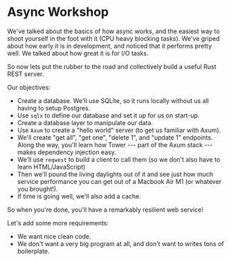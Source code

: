 # Async Workshop

We've talked about the basics of how async works, and the easiest way to shoot yourself in the foot with it (CPU heavy blocking tasks). We've griped about how early it is in development, and noticed that it performs pretty well. We talked about how great it is for I/O tasks.

So now lets put the rubber to the road and collectively build a useful Rust REST server.

Our objectives:

* Create a database. We'll use SQLite, so it runs locally without us all having to setup Postgres.
* Use `sqlx` to define our database and set it up for us on start-up.
* Create a database layer to manipulate our data.
* Use `Axum` to create a "hello world" server (to get us familiar with Axum).
* We'll create "get all", "get one", "delete 1", and "update 1" endpoints. Along the way, you'll learn how Tower --- part of the Axum stack --- makes dependency injection easy.
* We'll use `reqwest` to build a client to call them (so we don't also have to learn HTML/JavaScript)
* Then we'll pound the living daylights out of it and see just how much service performance you can get out of a Macbook Air M1 (or whatever you brought!).
* If time is going well, we'll also add a cache.

So when you're done, you'll have a remarkably resilient web service!

Let's add some more requirements:

* We want nice clean code.
* We don't want a very big program at all, and don't want to writes tons of boilerplate.